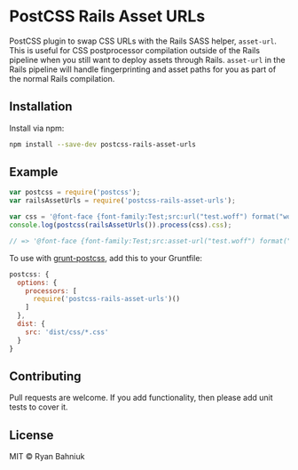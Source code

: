 # PostCSS Rails Asset URLs

PostCSS plugin to swap CSS URLs with the Rails SASS helper, `asset-url`. This is useful for CSS postprocessor compilation outside of the Rails pipeline when you still want to deploy assets through Rails. `asset-url` in the Rails pipeline will handle fingerprinting and asset paths for you as part of the normal Rails compilation.

## Installation

Install via npm:

   ```sh
  npm install --save-dev postcss-rails-asset-urls
   ```

## Example

  ```js
  var postcss = require('postcss');
  var railsAssetUrls = require('postcss-rails-asset-urls');

  var css = '@font-face {font-family:Test;src:url("test.woff") format("woff"),url("test.otf") format("otf")}';
  console.log(postcss(railsAssetUrls()).process(css).css);

  // => '@font-face {font-family:Test;src:asset-url("test.woff") format("woff"),asset-url("test.otf") format("otf")}'
  ```

To use with [grunt-postcss](https://github.com/nDmitry/grunt-postcss "Grunt PostCSS"), add this to your Gruntfile:

  ```js
  postcss: {
    options: {
      processors: [
        require('postcss-rails-asset-urls')()
      ]
    },
    dist: {
      src: 'dist/css/*.css'
    }
  }
  ```

## Contributing

Pull requests are welcome. If you add functionality, then please add unit tests
to cover it.

## License

MIT © Ryan Bahniuk

[ci]:      https://travis-ci.org/ryanbahniuk/postcss-rails-asset-urls
[npm]:     http://badge.fury.io/js/postcss-discard-font-face
[postcss]: https://github.com/postcss/postcss
